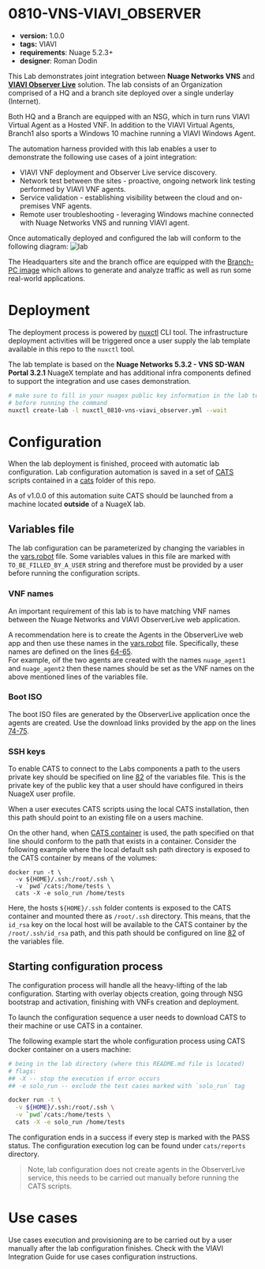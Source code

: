 # 0810-VNS-VIAVI_OBSERVER

* **version:** 1.0.0
* **tags:** VIAVI
* **requirements**: Nuage 5.2.3+
* **designer**: Roman Dodin

This Lab demonstrates joint integration between **Nuage Networks VNS** and [**VIAVI Observer Live**](https://www.viavisolutions.com/en-us/products/observerlive) solution. The lab consists of an Organization comprised of a HQ and a branch site deployed over a single underlay (Internet).

Both HQ and a Branch are equipped with an NSG, which in turn runs VIAVI Virtual Agent as a Hosted VNF. In addition to the VIAVI Virtual Agents, Branch1 also sports a Windows 10 machine running a VIAVI Windows Agent.

The automation harness provided with this lab enables a user to demonstrate the following use cases of a joint integration:

* VIAVI VNF deployment and Observer Live service discovery.
* Network test between the sites - proactive, ongoing network link testing performed by VIAVI VNF agents.
* Service validation - establishing visibility between the cloud and on-premises VNF agents.
* Remote user troubleshooting - leveraging Windows machine connected with Nuage Networks VNS and running VIAVI agent.


Once automatically deployed and configured the lab will conform to the following diagram:
![lab](https://gitlab.com/rdodin/pics/wikis/uploads/603ee0b6520a1a08e6d1610f6e988daa/image.png)

The Headquarters site and the branch office are equipped with the [Branch-PC image](https://nuagenetworks.zendesk.com/hc/en-us/articles/360010244033) which allows to generate and analyze traffic as well as run some real-world applications.

# Deployment
The deployment process is powered by [nuxctl](https://nuxctl.nuagex.io) CLI tool. The infrastructure deployment activities will be triggered once a user supply the lab template available in this repo to the `nuxctl` tool.

The lab template is based on the **Nuage Networks 5.3.2 - VNS SD-WAN Portal 3.2.1** NuageX template and has additional infra components defined to support the integration and use cases demonstration.

```bash
# make sure to fill in your nuagex public key information in the lab template
# before running the command
nuxctl create-lab -l nuxctl_0810-vns-viavi_observer.yml --wait
```

# Configuration
When the lab deployment is finished, proceed with automatic lab configuration. Lab configuration automation is saved in a set of [CATS](http://cats-docs.nuageteam.net) scripts contained in a [cats](./cats/) folder of this repo.

As of v1.0.0 of this automation suite CATS should be launched from a machine located **outside** of a NuageX lab.

## Variables file
The lab configuration can be parameterized by changing the variables in the [vars.robot](./cats/vars.robot) file. Some variables values in this file are marked with `TO_BE_FILLED_BY_A_USER` string and therefore must be provided by a user before running the configuration scripts.

### VNF names
An important requirement of this lab is to have matching VNF names between the Nuage Networks and VIAVI ObserverLive web application.

A recommendation here is to create the Agents in the ObserverLive web app and then use these names in the [vars.robot](./cats/vars.robot) file. Specifically, these names are defined on the lines [64-65](./cats/vars.robot#L64-L65).  
For example, oif the two agents are created with the names `nuage_agent1` and `nuage_agent2` then these names should be set as the VNF names on the above mentioned lines of the variables file.

### Boot ISO
The boot ISO files are generated by the ObserverLive application once the agents are created. Use the download links provided by the app on the lines [74-75](./cats/vars.robot#L74-L75).

### SSH keys
To enable CATS to connect to the Labs components a path to the users private key should be specified on line [82](./cats/vars.robot#L82) of the variables file. This is the private key of the public key that a user should have configured in theirs NuageX user profile.

When a user executes CATS scripts using the local CATS installation, then this path should point to an existing file on a users machine.

On the other hand, when [CATS container](http://cats-docs.nuageteam.net/user_guide/cats_docker_container/) is used, the path specified on that line should conform to the path that exists in a container. Consider the following example where the local default ssh path directory is exposed to the CATS container by means of the volumes:

```
docker run -t \
  -v ${HOME}/.ssh:/root/.ssh \
  -v `pwd`/cats:/home/tests \
  cats -X -e solo_run /home/tests
```

Here, the hosts `${HOME}/.ssh` folder contents is exposed to the CATS container and mounted there as `/root/.ssh` directory. This means, that the `id_rsa` key on the local host will be available to the CATS container by the `/root/.ssh/id_rsa` path, and this path should be configured on line [82](./cats/vars.robot#L82) of the variables file.

## Starting configuration process
The configuration process will handle all the heavy-lifting of the lab configuration. Starting with overlay objects creation, going through NSG bootstrap and activation, finishing with VNFs creation and deployment.

To launch the configuration sequence a user needs to download CATS to their machine or use CATS in a container.

The following example start the whole configuration process using CATS docker container on a users machine:

```bash
# being in the lab directory (where this README.md file is located)
# flags:
## -X -- stop the execution if error occurs
## -e solo_run -- exclude the test cases marked with `solo_run` tag

docker run -t \
  -v ${HOME}/.ssh:/root/.ssh \
  -v `pwd`/cats:/home/tests \
  cats -X -e solo_run /home/tests
```

The configuration ends in a success if every step is marked with the PASS status. The configuration execution log can be found under `cats/reports` directory.

> Note, lab configuration does not create agents in the ObserverLive service, this needs to be carried out manually before running the CATS scripts.

# Use cases

Use cases execution and provisioning are to be carried out by a user manually after the lab configuration finishes. Check with the VIAVI Integration Guide for use cases configuration instructions.
